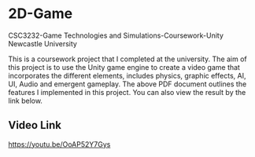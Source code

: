 # 2D-Game
CSC3232-Game Technologies and Simulations-Coursework-Unity   Newcastle University

This is a coursework project that I completed at the university. The aim of this project is to use the Unity game engine to create a video game that incorporates the different elements, includes physics, graphic effects, AI, UI, Audio and emergent gameplay. The above PDF document outlines the features I implemented in this project. You can also view the result by the link below.

## Video Link
https://youtu.be/OoAP52Y7Gys
